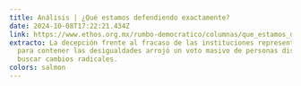 ```yaml
---
title: Análisis | ¿Qué estamos defendiendo exactamente?
date: 2024-10-08T17:22:21.434Z
link: https://www.ethos.org.mx/rumbo-democratico/columnas/que_estamos_defendiendo_exactamente
extracto: La decepción frente al fracaso de las instituciones representativas
  para contener las desigualdades arrojó un voto masivo de personas dispuestas a
  buscar cambios radicales.
colors: salmon
---
```

